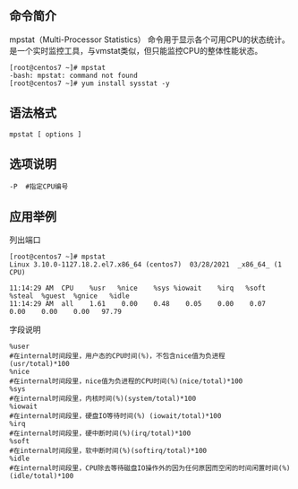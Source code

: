 ## 命令简介

mpstat（Multi-Processor Statistics） 命令用于显示各个可用CPU的状态统计。是一个实时监控工具，与vmstat类似，但只能监控CPU的整体性能状态。

```
[root@centos7 ~]# mpstat
-bash: mpstat: command not found
[root@centos7 ~]# yum install sysstat -y
```

## 语法格式

```
mpstat [ options ]
```

## 选项说明

```
-P  #指定CPU编号
```

## 应用举例

列出端口

```
[root@centos7 ~]# mpstat
Linux 3.10.0-1127.18.2.el7.x86_64 (centos7)  03/28/2021  _x86_64_ (1 CPU)

11:14:29 AM  CPU    %usr   %nice    %sys %iowait    %irq   %soft  %steal  %guest  %gnice   %idle
11:14:29 AM  all    1.61    0.00    0.48    0.05    0.00    0.07    0.00    0.00    0.00   97.79
```

字段说明

```
%user      
#在internal时间段里，用户态的CPU时间(%)，不包含nice值为负进程  (usr/total)*100
%nice      
#在internal时间段里，nice值为负进程的CPU时间(%)(nice/total)*100
%sys       
#在internal时间段里，内核时间(%)(system/total)*100
%iowait    
#在internal时间段里，硬盘IO等待时间(%) (iowait/total)*100
%irq         
#在internal时间段里，硬中断时间(%)(irq/total)*100
%soft       
#在internal时间段里，软中断时间(%)(softirq/total)*100
%idle       
#在internal时间段里，CPU除去等待磁盘IO操作外的因为任何原因而空闲的时间闲置时间(%) (idle/total)*100
```